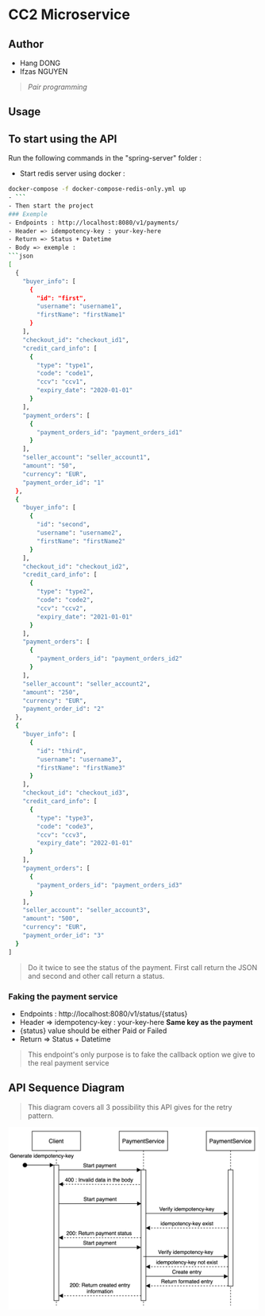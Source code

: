 # CC2 Microservice
## Author 
- Hang DONG
- Ifzas NGUYEN

> _Pair programming_

## Usage
## To start using the API
Run the following commands in the "spring-server" folder :
- Start redis server using docker :
``` bash 
docker-compose -f docker-compose-redis-only.yml up
- ```
- Then start the project
### Exemple
- Endpoints : http://localhost:8080/v1/payments/
- Header => idempotency-key : your-key-here
- Return => Status + Datetime
- Body => exemple :
```json
[
  {
    "buyer_info": [
      {
        "id": "first",
        "username": "username1",
        "firstName": "firstName1"
      }
    ],
    "checkout_id": "checkout_id1",
    "credit_card_info": [
      {
        "type": "type1",
        "code": "code1",
        "ccv": "ccv1",
        "expiry_date": "2020-01-01"
      }
    ],
    "payment_orders": [
      {
        "payment_orders_id": "payment_orders_id1"
      }
    ],
    "seller_account": "seller_account1",
    "amount": "50",
    "currency": "EUR",
    "payment_order_id": "1"
  },
  {
    "buyer_info": [
      {
        "id": "second",
        "username": "username2",
        "firstName": "firstName2"
      }
    ],
    "checkout_id": "checkout_id2",
    "credit_card_info": [
      {
        "type": "type2",
        "code": "code2",
        "ccv": "ccv2",
        "expiry_date": "2021-01-01"
      }
    ],
    "payment_orders": [
      {
        "payment_orders_id": "payment_orders_id2"
      }
    ],
    "seller_account": "seller_account2",
    "amount": "250",
    "currency": "EUR",
    "payment_order_id": "2"
  },
  {
    "buyer_info": [
      {
        "id": "third",
        "username": "username3",
        "firstName": "firstName3"
      }
    ],
    "checkout_id": "checkout_id3",
    "credit_card_info": [
      {
        "type": "type3",
        "code": "code3",
        "ccv": "ccv3",
        "expiry_date": "2022-01-01"
      }
    ],
    "payment_orders": [
      {
        "payment_orders_id": "payment_orders_id3"
      }
    ],
    "seller_account": "seller_account3",
    "amount": "500",
    "currency": "EUR",
    "payment_order_id": "3"
  }
]
```
> Do it twice to see the status of the payment.
First call return the JSON and second and other call return a status.

### Faking the payment service 
- Endpoints : http://localhost:8080/v1/status/{status}
- Header => idempotency-key : your-key-here **Same key as the payment**
- {status} value should be either Paid or Failed
- Return => Status + Datetime

> This endpoint's only purpose is to fake the callback option we give to the real payment service

## API Sequence Diagram
> This diagram covers all 3 possibility this API gives for the retry pattern.

![](doc/PaymentServiceRetryPattern.png)
